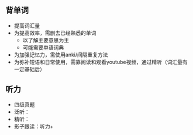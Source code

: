 ## 背单词
- 提高词汇量
- 为提高效率，需删去已经熟悉的单词
	- 以了解主要意思为主
	- 可能需要单语词典
- 为加强记忆力，需使用anki/间隔重复方法
- 为弥补短语和日常使用，需靠阅读和观看youtube视频，通过精听（词汇量有一定基础后）
## 听力
- 四级真题
- 泛听：
- 精听：
- 影子跟读：听力+